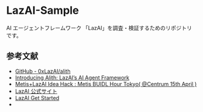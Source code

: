 # LazAI-Sample

AI エージェントフレームワーク 「LazAI」を調査・検証するためのリポジトリです。

## 参考文献

- [GitHub - 0xLazAI/alith](https://github.com/0xLazAI/alith?tab=readme-ov-file)
- [Introducing Alith: LazAI’s AI Agent Framework](https://lazai.medium.com/introducing-alith-lazais-ai-agent-framework-25ce2b65e182)
- [Metis+LazAI Idea Hack : Metis BUIDL Hour Tokyo( @Centrum 15th April )](https://app.akindo.io/wave-hacks/q3KXKxdnVTj9zqA2B)
- [LazAI 公式サイト](https://lazai.network/alith)
- [LazAI Get Started](https://alith.lazai.network/docs/get-started)
- []()
